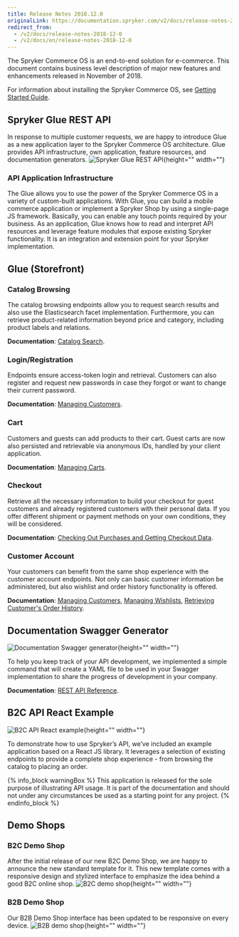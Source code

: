 ```yaml
---
title: Release Notes 2018.12.0
originalLink: https://documentation.spryker.com/v2/docs/release-notes-2018-12-0
redirect_from:
  - /v2/docs/release-notes-2018-12-0
  - /v2/docs/en/release-notes-2018-12-0
---
```


 The Spryker Commerce OS is an end-to-end solution for e-commerce. This document contains business level description of major new features and enhancements released in November of 2018.
 
For information about installing the Spryker Commerce OS, see [Getting Started Guide](/docs/scos/dev/developer-guides/201903.0/installation/developer-getting-started-guide.html).

## Spryker Glue REST API
In response to multiple customer requests, we are happy to introduce Glue as a new application layer to the Spryker Commerce OS architecture. Glue provides API infrastructure, own application, feature resources, and documentation generators.
![Spryker Glue REST API](https://spryker.s3.eu-central-1.amazonaws.com/docs/About/Releases/Release+notes/Release+Notes+2018.12.0/image4.jpg){height="" width=""}

### API Application Infrastructure
The Glue allows you to use the power of the Spryker Commerce OS in a variety of custom-built applications. With Glue, you can build a mobile commerce application or implement a Spryker Shop by using a single-page JS framework. Basically, you can enable any touch points required by your business. As an application, Glue knows how to read and interpret API resources and leverage feature modules that expose existing Spryker functionality. It is an integration and extension point for your Spryker implementation.

## Glue (Storefront)
### Catalog Browsing
The catalog browsing endpoints allow you to request search results and also use the Elasticsearch facet implementation. Furthermore, you can retrieve product-related information beyond price and category, including product labels and relations.

**Documentation**: [Catalog Search](/docs/scos/dev/glue-api/201903.0/glue-api-storefront-guides/catalog-search.html).

### Login/Registration
Endpoints ensure access-token login and retrieval. Customers can also register and request new passwords in case they forgot or want to change their current password.

**Documentation**: [Managing Customers](/docs/scos/user/user-guides/201903.0/back-office-user-guide/customers/customers-customer-access-customer-groups/managing-customers.html).

### Cart
Customers and guests can add products to their cart. Guest carts are now also persisted and retrievable via anonymous IDs, handled by your client application.

**Documentation**: [Managing Carts](/docs/scos/dev/glue-api/201903.0/glue-api-storefront-guides/managing-carts/managing-carts.html).

### Checkout
Retrieve all the necessary information to build your checkout for guest customers and already registered customers with their personal data. If you offer different shipment or payment methods on your own conditions, they will be considered.

**Documentation**: [Checking Out Purchases and Getting Checkout Data](/docs/scos/dev/glue-api/201903.0/glue-api-storefront-guides/checking-out-purchases-and-getting-checkout-data.html).

### Customer Account
Your customers can benefit from the same shop experience with the customer account endpoints. Not only can basic customer information be administered, but also wishlist and order history functionality is offered.

**Documentation**: [Managing Customers](/docs/scos/user/user-guides/201903.0/back-office-user-guide/customers/customers-customer-access-customer-groups/managing-customers.html), [Managing Wishlists](/docs/scos/dev/glue-api/201903.0/glue-api-storefront-guides/managing-wishlists.html), [Retrieving Customer's Order History](/docs/scos/dev/glue-api/201903.0/glue-api-storefront-guides/retrieving-customers-order-history.html).

## Documentation Swagger Generator
![Documentation Swagger generator](https://spryker.s3.eu-central-1.amazonaws.com/docs/About/Releases/Release+notes/Release+Notes+2018.12.0/image3.png){height="" width=""}

To help you keep track of your API development, we implemented a simple command that will create a YAML file to be used in your Swagger implementation to share the progress of development in your company.

**Documentation**: [REST API Reference](/docs/scos/dev/glue-api/201903.0/rest-api-reference.html).

## B2C API React Example
![B2C API React example](https://spryker.s3.eu-central-1.amazonaws.com/docs/About/Releases/Release+notes/Release+Notes+2018.12.0/image2.png){height="" width=""}

To demonstrate how to use Spryker’s API, we’ve included an example application based on a React JS library. It leverages a selection of existing endpoints to provide a complete shop experience - from browsing the catalog to placing an order.

{% info_block warningBox %}
This application is released for the sole purpose of illustrating API usage. It is part of the documentation and should not under any circumstances be used as a starting point for any project.
{% endinfo_block %}

## Demo Shops
### B2C Demo Shop
After the initial release of our new B2C Demo Shop, we are happy to announce the new standard template for it. This new template comes with a responsive design and stylized interface to emphasize the idea behind a good B2C online shop.
![B2C demo shop](https://spryker.s3.eu-central-1.amazonaws.com/docs/About/Releases/Release+notes/Release+Notes+2018.12.0/image1.png){height="" width=""}

### B2B Demo Shop
Our B2B Demo Shop interface has been updated to be responsive on every device.
![B2B demo shop](https://spryker.s3.eu-central-1.amazonaws.com/docs/About/Releases/Release+notes/Release+Notes+2018.12.0/image5.png){height="" width=""}
